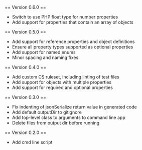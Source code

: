 == Version 0.6.0 ==

- Switch to use PHP float type for number properties
- Add support for properties that contain an array of objects

== Version 0.5.0 ==

- Add support for reference properties and object definitions
- Ensure all property types supported as optional properties
- Add support for named enums
- Minor spacing and naming fixes

== Version 0.4.0 ==

- Add custom CS ruleset, including linting of test files
- Add support for objects with multiple properties
- Add support for required and optional properties

== Version 0.3.0 ==

- Fix indenting of jsonSerialize return value in generated code
- Add default outputDir to gitignore
- Add top-level class to arguments to command line app
- Delete files from output dir before running


== Version 0.2.0 ==

- Add cmd line script
